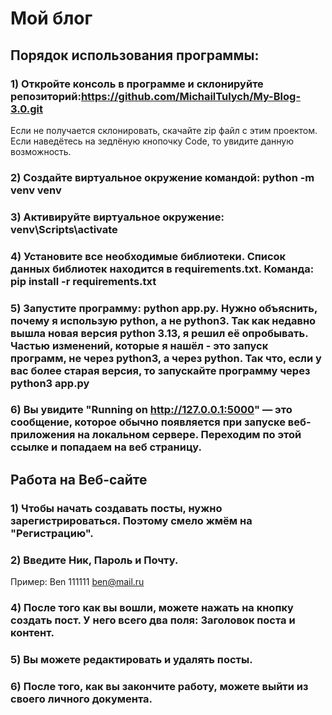 ﻿# Мой блог
## Порядок использования программы:
### 1) Откройте консоль в программе и склонируйте репозиторий:https://github.com/MichailTulych/My-Blog-3.0.git
Если не получается склонировать, скачайте zip файл с этим проектом. Если наведётесь на зедлёную кнопочку Code, то увидите данную возможность.
### 2) Создайте виртуальное окружение командой: python -m venv venv
### 3) Активируйте виртуальное окружение: venv\\Scripts\\activate
### 4) Установите все необходимые библиотеки. Список данных библиотек находится в requirements.txt. Команда: pip install -r requirements.txt
### 5) Запустите программу: python app.py. Нужно объяснить, почему я использую python, а не python3. Так как недавно вышла новая версия python 3.13, я решил её опробывать. Частью изменений, которые я нашёл - это запуск программ, не через python3, а через python. Так что, если у вас более старая версия, то запускайте программу через python3 app.py
### 6) Вы увидите "Running on http://127.0.0.1:5000" — это сообщение, которое обычно появляется при запуске веб-приложения на локальном сервере. Переходим по этой ссылке и попадаем на веб страницу.
## Работа на Веб-сайте
### 1) Чтобы начать создавать посты, нужно зарегистрироваться. Поэтому смело жмём на "Регистрацию".
### 2) Введите Ник, Пароль и Почту. 
Пример: 
Ben
111111
ben@mail.ru
### 4) После того как вы вошли, можете нажать на кнопку создать пост. У него всего два поля: Заголовок поста и контент.
### 5) Вы можете редактировать и удалять посты.
### 6) После того, как вы закончите работу, можете выйти из своего личного документа. 

